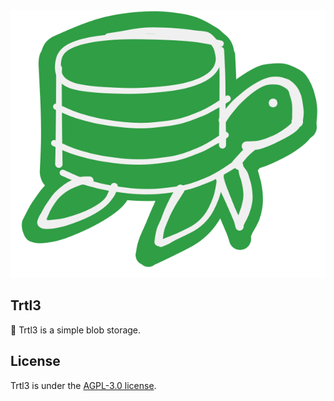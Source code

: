 <div align="center">
  <img alt="logo" src=".github/assets/readme/trtl3.svg">
</div>

## Trtl3
🐢 Trtl3 is a simple blob storage.

## License

Trtl3 is under the [AGPL-3.0 license](LICENSE).<br/>
